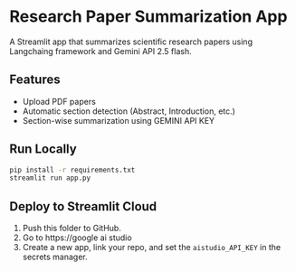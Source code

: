 # Research Paper Summarization App

A Streamlit app that summarizes scientific research papers using Langchaing framework and Gemini API 2.5 flash.

## Features

- Upload PDF papers
- Automatic section detection (Abstract, Introduction, etc.)
- Section-wise summarization using GEMINI API KEY

## Run Locally

```bash
pip install -r requirements.txt
streamlit run app.py
```

## Deploy to Streamlit Cloud

1. Push this folder to GitHub.
2. Go to https://google ai studio
3. Create a new app, link your repo, and set the `aistudio_API_KEY` in the secrets manager.
